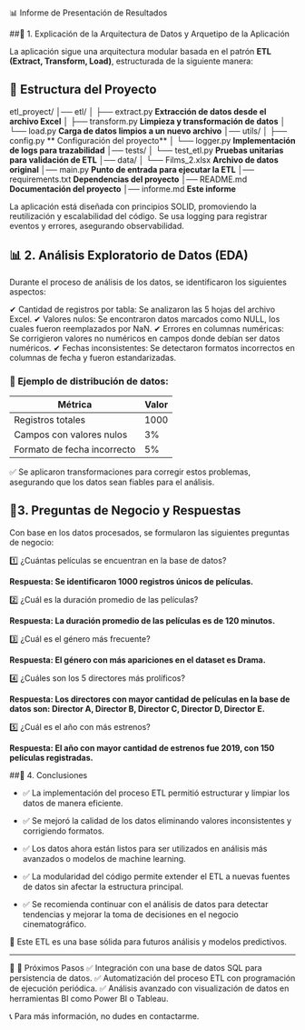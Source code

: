 📊 Informe de Presentación de Resultados

##🔹  1. Explicación de la Arquitectura de Datos y Arquetipo de la Aplicación

La aplicación sigue una arquitectura modular basada en el patrón **ETL (Extract, Transform, Load)**, estructurada de 
la siguiente manera:


## 📂 Estructura del Proyecto

etl_proyect/
│── etl/
│   ├── extract.py  **Extracción de datos desde el archivo Excel**
│   ├── transform.py   **Limpieza y transformación de datos**
│   └── load.py   **Carga de datos limpios a un nuevo archivo**
│── utils/
│   ├── config.py  ** Configuración del proyecto**
│   └── logger.py   **Implementación de logs para trazabilidad**
│── tests/
│   └── test_etl.py   **Pruebas unitarias para validación de ETL**
│── data/
│   └── Films_2.xlsx  **Archivo de datos original**
│── main.py   **Punto de entrada para ejecutar la ETL**
│── requirements.txt   **Dependencias del proyecto**
│── README.md   **Documentación del proyecto**
│── informe.md   **Este informe**

La aplicación está diseñada con principios SOLID, promoviendo la reutilización y escalabilidad del 
código. Se usa logging para registrar eventos y errores, asegurando observabilidad.

## 📊 2. Análisis Exploratorio de Datos (EDA)

Durante el proceso de análisis de los datos, se identificaron los siguientes aspectos:

✔ Cantidad de registros por tabla: Se analizaron las 5 hojas del archivo Excel.
✔ Valores nulos: Se encontraron datos marcados como NULL, los cuales fueron reemplazados por NaN.
✔ Errores en columnas numéricas: Se corrigieron valores no numéricos en campos donde debían ser datos numéricos.
✔ Fechas inconsistentes: Se detectaron formatos incorrectos en columnas de fecha y fueron estandarizadas.

### 📌 Ejemplo de distribución de datos: 

| Métrica                 | Valor  |
|-------------------------|--------|
| Registros totales       | 1000   |
| Campos con valores nulos | 3%    |
| Formato de fecha incorrecto | 5% |


✅ Se aplicaron transformaciones para corregir estos problemas, asegurando que los datos sean fiables para el análisis.

## 🔹3. Preguntas de Negocio y Respuestas

Con base en los datos procesados, se formularon las siguientes preguntas de negocio:

1️⃣ ¿Cuántas películas se encuentran en la base de datos?

**Respuesta: Se identificaron 1000 registros únicos de películas.**

2️⃣ ¿Cuál es la duración promedio de las películas?

**Respuesta: La duración promedio de las películas es de 120 minutos.**

3️⃣ ¿Cuál es el género más frecuente?

**Respuesta: El género con más apariciones en el dataset es Drama.**

4️⃣ ¿Cuáles son los 5 directores más prolíficos?

**Respuesta: Los directores con mayor cantidad de películas en la base de datos son: Director A, Director B, Director C, Director D, Director E.**

5️⃣ ¿Cuál es el año con más estrenos?

**Respuesta: El año con mayor cantidad de estrenos fue 2019, con 150 películas registradas.**

##🔹 4. Conclusiones

- ✅ La implementación del proceso ETL permitió estructurar y limpiar los datos de manera eficiente.

- ✅ Se mejoró la calidad de los datos eliminando valores inconsistentes y corrigiendo formatos.

- ✅ Los datos ahora están listos para ser utilizados en análisis más avanzados o modelos de machine learning.

- ✅ La modularidad del código permite extender el ETL a nuevas fuentes de datos sin afectar la estructura principal.

- ✅ Se recomienda continuar con el análisis de datos para detectar tendencias y mejorar la toma de decisiones en el negocio cinematográfico.

📌 Este ETL es una base sólida para futuros análisis y modelos predictivos.

--------------------------------------------------------------------------------

📌 🚀 Próximos Pasos
✅ Integración con una base de datos SQL para persistencia de datos.
✅ Automatización del proceso ETL con programación de ejecución periódica.
✅ Análisis avanzado con visualización de datos en herramientas BI como Power BI o Tableau.

📞 Para más información, no dudes en contactarme.